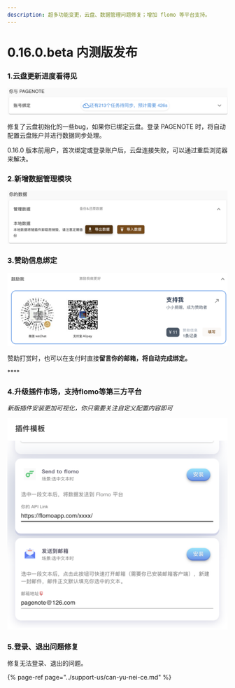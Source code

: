 ```yaml
---
description: 超多功能变更，云盘、数据管理问题修复；增加 flomo 等平台支持。
---
```


# 0.16.0.beta 内测版发布

### 1.云盘更新进度看得见

![&#x6B63;&#x5728;&#x4E0B;&#x8F7D;&#x6570;&#x636E;&#x65F6;&#xFF0C;&#x4F60;&#x5C06;&#x80FD;&#x770B;&#x5230;&#x4EFB;&#x52A1;&#x8FDB;&#x5EA6;&#x3002;](../.gitbook/assets/image%20%2820%29.png)

修复了云盘初始化的一些bug，如果你已绑定云盘。登录 PAGENOTE 时，将自动配置云盘账户并进行数据同步处理。

0.16.0 版本前用户，首次绑定或登录账户后，云盘连接失败，可以通过重启浏览器来解决。



### 2.新增数据管理模块

![&#x53EF;&#x4EE5;&#x5BFC;&#x5165;&#x5BFC;&#x51FA;&#x4F60;&#x7684;&#x672C;&#x5730;&#x6570;&#x636E;&#xFF0C;&#x53CC;&#x4FDD;&#x9669;](../.gitbook/assets/image%20%2816%29.png)

### 3.赞助信息绑定

![&#x8D5E;&#x52A9;&#x5B8C;&#x6210;&#x540E;&#xFF0C;&#x8BF7;&#x586B;&#x5199;&#x4F60;&#x7684;&#x4EA4;&#x6613;ID&#x53F7;&#xFF0C;&#x4EE5;&#x4FBF;&#x7ED1;&#x5B9A;&#x4F60;&#x7684;&#x8D5E;&#x52A9;&#x8005;&#x4FE1;&#x606F;](../.gitbook/assets/image%20%2817%29.png)

赞助打赏时，也可以在支付时直接**留言你的邮箱，将自动完成绑定。**

\*\*\*\*

### **4.升级插件市场，支持flomo等第三方平台**

_新版插件安装更加可视化，你只需要关注自定义配置内容即可_

![&#x53EF;&#x4EE5;&#x5728;&#x63D2;&#x4EF6;&#x6A21;&#x677F;&#x4E2D;&#x9009;&#x62E9;&#x3001;&#x914D;&#x7F6E;&#x4F60;&#x9700;&#x8981;&#x7684;&#x529F;&#x80FD;](../.gitbook/assets/image%20%2815%29.png)

### 5.登录、退出问题修复

修复无法登录、退出的问题。

{% page-ref page="../support-us/can-yu-nei-ce.md" %}



